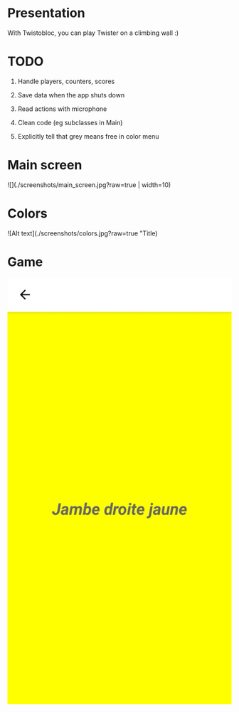 
# Presentation

With Twistobloc, you can play Twister on a climbing wall :)

# TODO

1) Handle players, counters, scores

2) Save data when the app shuts down

3) Read actions with microphone

5) Clean code (eg subclasses in Main)

6) Explicitly tell that grey means free in color menu 

# Main screen
![](./screenshots/main_screen.jpg?raw=true  | width=10)

# Colors
![Alt text](./screenshots/colors.jpg?raw=true "Title)

# Game
![Alt text](./screenshots/game.jpg?raw=true "Title")

